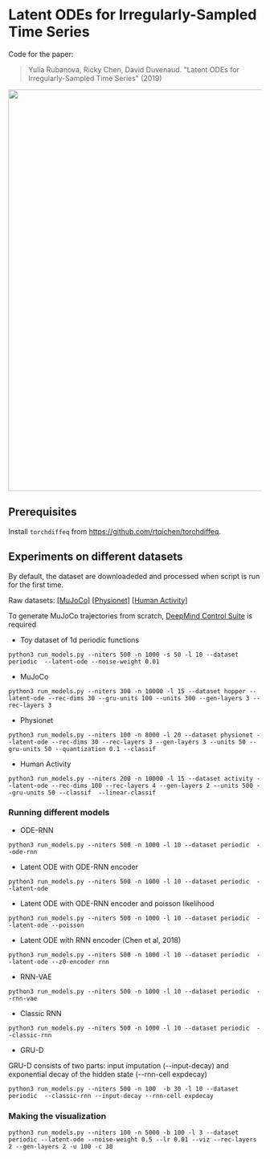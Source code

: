 # Latent ODEs for Irregularly-Sampled Time Series

Code for the paper:
> Yulia Rubanova, Ricky Chen, David Duvenaud. "Latent ODEs for Irregularly-Sampled Time Series" (2019)

<p align="center">
<img align="middle" src="./assets/viz.gif" width="800" />
</p>

## Prerequisites

Install `torchdiffeq` from https://github.com/rtqichen/torchdiffeq.

## Experiments on different datasets

By default, the dataset are downloadeded and processed when script is run for the first time. 

Raw datasets: 
[[MuJoCo]](http://www.cs.toronto.edu/~rtqichen/datasets/HopperPhysics/training.pt)
[[Physionet]](https://physionet.org/physiobank/database/challenge/2012/)
[[Human Activity]](https://archive.ics.uci.edu/ml/datasets/Localization+Data+for+Person+Activity/)

To generate MuJoCo trajectories from scratch, [DeepMind Control Suite](https://github.com/deepmind/dm_control/) is required


* Toy dataset of 1d periodic functions
```
python3 run_models.py --niters 500 -n 1000 -s 50 -l 10 --dataset periodic  --latent-ode --noise-weight 0.01 
```

* MuJoCo

```
python3 run_models.py --niters 300 -n 10000 -l 15 --dataset hopper --latent-ode --rec-dims 30 --gru-units 100 --units 300 --gen-layers 3 --rec-layers 3
```

* Physionet
```
python3 run_models.py --niters 100 -n 8000 -l 20 --dataset physionet --latent-ode --rec-dims 30 --rec-layers 3 --gen-layers 3 --units 50 --gru-units 50 --quantization 0.1 --classif
```


* Human Activity
```
python3 run_models.py --niters 200 -n 10000 -l 15 --dataset activity --latent-ode --rec-dims 100 --rec-layers 4 --gen-layers 2 --units 500 --gru-units 50 --classif  --linear-classif
```


### Running different models

* ODE-RNN
```
python3 run_models.py --niters 500 -n 1000 -l 10 --dataset periodic  --ode-rnn
```

* Latent ODE with ODE-RNN encoder
```
python3 run_models.py --niters 500 -n 1000 -l 10 --dataset periodic  --latent-ode
```

* Latent ODE with ODE-RNN encoder and poisson likelihood
```
python3 run_models.py --niters 500 -n 1000 -l 10 --dataset periodic  --latent-ode --poisson
```

* Latent ODE with RNN encoder (Chen et al, 2018)
```
python3 run_models.py --niters 500 -n 1000 -l 10 --dataset periodic  --latent-ode --z0-encoder rnn
```

* RNN-VAE
```
python3 run_models.py --niters 500 -n 1000 -l 10 --dataset periodic  --rnn-vae
```

*  Classic RNN
```
python3 run_models.py --niters 500 -n 1000 -l 10 --dataset periodic  --classic-rnn
```

* GRU-D

GRU-D consists of two parts: input imputation (--input-decay) and exponential decay of the hidden state (--rnn-cell expdecay)

```
python3 run_models.py --niters 500 -n 100  -b 30 -l 10 --dataset periodic  --classic-rnn --input-decay --rnn-cell expdecay
```


### Making the visualization
```
python3 run_models.py --niters 100 -n 5000 -b 100 -l 3 --dataset periodic --latent-ode --noise-weight 0.5 --lr 0.01 --viz --rec-layers 2 --gen-layers 2 -u 100 -c 30
```
